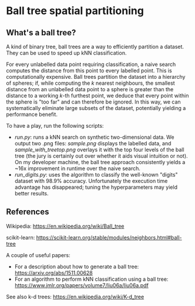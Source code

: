 # Ball tree spatial partitioning

## What's a ball tree?
A kind of binary tree, ball trees are a way to efficiently partition a dataset. They can be used to speed up kNN classification.

For every unlabelled data point requiring classification, a naive search computes the distance from this point to every labelled point. This is computationally expensive. Ball trees partition the dataset into a hierarchy of spheres; if, while computing the *k* nearest neighbours, the smallest distance from an unlabelled data point to a sphere is greater than the distance to a working *k*-th furthest point, we deduce that every point within the sphere is "too far" and can therefore be ignored. In this way, we can systematically eliminate large subsets of the dataset, potentially yielding a performance benefit.

To have a play, run the following scripts:
* *run.py*: runs a kNN search on synthetic two-dimensional data. We output two .png files: *sample.png* displays the labelled data, and *sample_with_treetop.png* overlays it with the top four levels of the ball tree (the jury is certainly out over whether it aids visual intuition or not). On my developer machine, the ball tree approach consistently yields a ~16x improvement in runtime over the naive search.
* *run_digits.py*: uses the algorithm to classify the well-known "digits" dataset with 98.9% accuracy. Unfortunately the execution time advantage has disappeared; tuning the hyperparameters may yield better results.

## References
Wikipedia: https://en.wikipedia.org/wiki/Ball_tree

scikit-learn: https://scikit-learn.org/stable/modules/neighbors.html#ball-tree

A couple of useful papers:
* For a description about how to generate a ball tree: https://arxiv.org/abs/1511.00628
* For an algorithm to perform kNN classification using a ball tree: https://www.jmlr.org/papers/volume7/liu06a/liu06a.pdf

See also k-d trees: https://en.wikipedia.org/wiki/K-d_tree